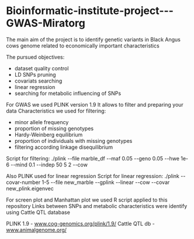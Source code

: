 # Bioinformatic-institute-project---GWAS-Miratorg

The main aim of the project is to identify genetic variants in Black Angus cows genome 
related to economically important characteristics

The pursued objectives:

- dataset quality control
- LD SNPs pruning
- covariats searching
- linear regression
- searching for metabolic influencing of SNPs

For GWAS we used PLINK version 1.9
It allows to filter and preparing your data
Characteristics we used for filtering:

- minor allele frequency 
- proportion of missing genotypes
- Hardy-Weinberg equilibrium
- proportion of individuals with missing genotypes
- filtering according linkage disequilibrium 

Script for filtering:
./plink --file marble_df --maf 0.05 --geno 0.05 --hwe 1e-6 --mind 0.1 --indep 50 5 2 --cow 

Also PLINK used for linear regression
Script for linear regression:
./plink --covar-number 1-5 --file new_marble --gplink --linear --cow --covar new_plink.eigenvec 

For screen plot and Manhattan plot we used R script applied to this repository
Links between SNPs and metabolic characteristics  were identify using Cattle QTL database

PLINK 1.9 - www.cog-genomics.org/plink/1.9/
Cattle QTL db - www.animalgenome.org/
